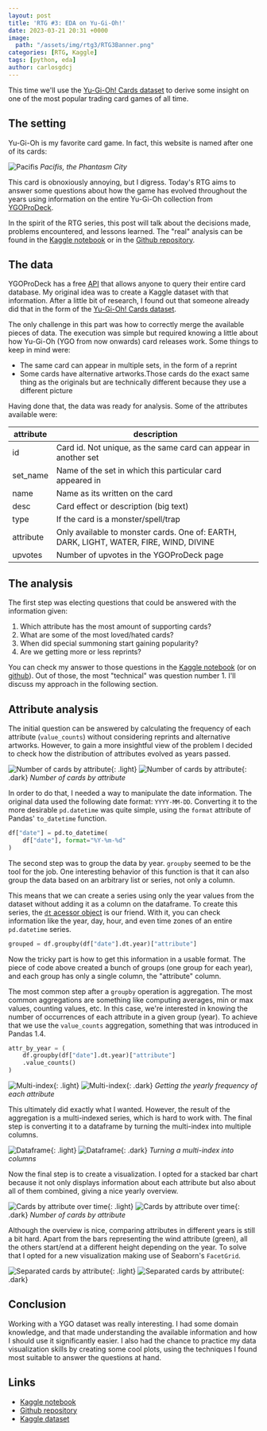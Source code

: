 ```yaml
---
layout: post
title: 'RTG #3: EDA on Yu-Gi-Oh!'
date: 2023-03-21 20:31 +0000
image:
  path: "/assets/img/rtg3/RTG3Banner.png"
categories: [RTG, Kaggle]
tags: [python, eda]
author: carlosgdcj
---
```


This time we'll use the [Yu-Gi-Oh! Cards dataset](https://www.kaggle.com/datasets/ioexception/yugioh-cards) to derive some insight on one of the most popular trading card games of all time.

## The setting
Yu-Gi-Oh is my favorite card game. In fact, this website is named after one of its cards: 

![Pacifis](/assets/img/rtg3/pacifis.jpg)
_Pacifis, the Phantasm City_

This card is obnoxiously annoying, but I digress.
Today's RTG aims to answer some questions about how the game has evolved throughout the years using information on the entire Yu-Gi-Oh collection from [YGOProDeck](https://ygoprodeck.com/).

In the spirit of the RTG series, this post will talk about the decisions made, problems encountered, and lessons learned.
The "real" analysis can be found in the [Kaggle notebook](https://www.kaggle.com/code/carlosgdcj/eda-on-yu-gi-oh) or in the [Github repository](https://github.com/pacifis-org/rtg3).

## The data
YGOProDeck has a free [API](https://ygoprodeck.com/api-guide/) that allows anyone to query their entire card database.
My original idea was to create a Kaggle dataset with that information.
After a little bit of research, I found out that someone already did that in the form of the [Yu-Gi-Oh! Cards dataset](https://www.kaggle.com/datasets/ioexception/yugioh-cards).

The only challenge in this part was how to correctly merge the available pieces of data.
The execution was simple but required knowing a little about how Yu-Gi-Oh (YGO from now onwards) card releases work.
Some things to keep in mind were: 

* The same card can appear in multiple sets, in the form of a reprint
* Some cards have alternative artworks.Those cards do the exact same thing as the originals but are technically different because they use a different picture

Having done that, the data was ready for analysis. Some of the attributes available were:

| attribute     | description                                                                            |
|---------------|----------------------------------------------------------------------------------------|
| id            | Card id. Not unique, as the same card can appear in another set                        |
| set_name      | Name of the set in which this particular card appeared in                              |
| name          | Name as its written on the card                                                        |
| desc          | Card effect or description (big text)                                                  |
| type          | If the card is a monster/spell/trap                                                    |
| attribute     | Only available to monster cards. One of: EARTH, DARK, LIGHT, WATER, FIRE, WIND, DIVINE |
| upvotes       | Number of upvotes in the YGOProDeck page                                               |

## The analysis
The first step was electing questions that could be answered with the information given:

1. Which attribute has the most amount of supporting cards?
2. What are some of the most loved/hated cards?
3. When did special summoning start gaining popularity?
4. Are we getting more or less reprints?

You can check my answer to those questions in the [Kaggle notebook](https://www.kaggle.com/code/carlosgdcj/eda-on-yu-gi-oh) (or on [github](https://github.com/pacifis-org/rtg3)).
Out of those, the most "technical" was question number 1. I'll discuss my approach in the following section.

## Attribute analysis
The initial question can be answered by calculating the frequency of each attribute (`value_counts`) without considering reprints and alternative artworks.
However, to gain a more insightful view of the problem I decided to check how the distribution of attributes evolved as years passed.

![Number of cards by attribute](/assets/img/rtg3/attribute_light.png){: .light}
![Number of cards by attribute](/assets/img/rtg3/attribute_dark.png){: .dark}
_Number of cards by attribute_

In order to do that, I needed a way to manipulate the date information.
The original data used the following date format: `YYYY-MM-DD`.
Converting it to the more desirable `pd.datetime` was quite simple, using the `format` attribute of Pandas' `to_datetime` function.

```python
df["date"] = pd.to_datetime(
    df["date"], format="%Y-%m-%d"
)
```

The second step was to group the data by year.
`groupby` seemed to be the tool for the job.
One interesting behavior of this function is that it can also group the data based on an arbitrary list or series, not only a column. 

This means that we can create a series using only the year values from the dataset without adding it as a column on the dataframe.
To create this series, the [`dt` acessor object](https://pandas.pydata.org/docs/reference/api/pandas.Series.dt.html) is our friend.
With it, you can check information like the year, day, hour, and even time zones of an entire `pd.datetime` series.

```python
grouped = df.groupby(df["date"].dt.year)["attribute"]
```
Now the tricky part is how to get this information in a usable format.
The piece of code above created a bunch of groups (one group for each year), and each group has only a single column, the "attribute" column.

The most common step after a `groupby` operation is aggregation.
The most common aggregations are something like computing averages, min or max values, counting values, etc.
In this case, we're interested in knowing the number of occurrences of each attribute in a given group (year).
To achieve that we use the `value_counts` aggregation, something that was introduced in Pandas 1.4.

```python
attr_by_year = (
    df.groupby(df["date"].dt.year)["attribute"]
    .value_counts()
)
```

![Multi-index](/assets/img/rtg3/multi_index_light.PNG){: .light}
![Multi-index](/assets/img/rtg3/multi_index_dark.PNG){: .dark}
_Getting the yearly frequency of each attribute_

This ultimately did exactly what I wanted.
However, the result of the aggregation is a multi-indexed series, which is hard to work with.
The final step is converting it to a dataframe by turning the multi-index into multiple columns.

![Dataframe](/assets/img/rtg3/dataframe_light.PNG){: .light}
![Dataframe](/assets/img/rtg3/dataframe_dark.PNG){: .dark}
_Turning a multi-index into columns_

Now the final step is to create a visualization.
I opted for a stacked bar chart because it not only displays information about each attribute but also about all of them combined, giving a nice yearly overview.

![Cards by attribute over time](/assets/img/rtg3/cards_by_attribute_light.png){: .light}
![Cards by attribute over time](/assets/img/rtg3/cards_by_attribute_dark.png){: .dark}
_Number of cards by attribute_

Although the overview is nice, comparing attributes in different years is still a bit hard.
Apart from the bars representing the wind attribute (green), all the others start/end at a different height depending on the year.
To solve that I opted for a new visualization making use of Seaborn's `FacetGrid`.

![Separated cards by attribute](/assets/img/rtg3/number_of_cards_separated_light.png){: .light}
![Separated cards by attribute](/assets/img/rtg3/number_of_cards_separated_dark.png){: .dark}

## Conclusion
Working with a YGO dataset was really interesting.
I had some domain knowledge, and that made understanding the available information and how I should use it significantly easier.
I also had the chance to practice my data visualization skills by creating some cool plots, using the techniques I found most suitable to answer the questions at hand.

## Links
* [Kaggle notebook](https://www.kaggle.com/code/carlosgdcj/eda-on-yu-gi-oh)
* [Github repository](https://github.com/pacifis-org/rtg3)
* [Kaggle dataset](https://www.kaggle.com/datasets/ioexception/yugioh-cards)